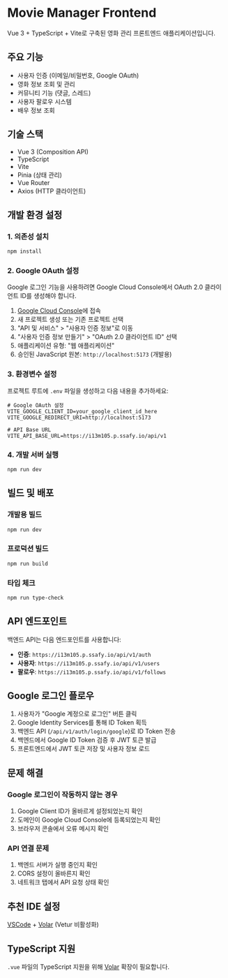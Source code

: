 # Movie Manager Frontend

Vue 3 + TypeScript + Vite로 구축된 영화 관리 프론트엔드 애플리케이션입니다.

## 주요 기능

- 사용자 인증 (이메일/비밀번호, Google OAuth)
- 영화 정보 조회 및 관리
- 커뮤니티 기능 (댓글, 스레드)
- 사용자 팔로우 시스템
- 배우 정보 조회

## 기술 스택

- Vue 3 (Composition API)
- TypeScript
- Vite
- Pinia (상태 관리)
- Vue Router
- Axios (HTTP 클라이언트)

## 개발 환경 설정

### 1. 의존성 설치

```sh
npm install
```

### 2. Google OAuth 설정

Google 로그인 기능을 사용하려면 Google Cloud Console에서 OAuth 2.0 클라이언트 ID를 생성해야 합니다.

1. [Google Cloud Console](https://console.cloud.google.com/)에 접속
2. 새 프로젝트 생성 또는 기존 프로젝트 선택
3. "API 및 서비스" > "사용자 인증 정보"로 이동
4. "사용자 인증 정보 만들기" > "OAuth 2.0 클라이언트 ID" 선택
5. 애플리케이션 유형: "웹 애플리케이션"
6. 승인된 JavaScript 원본: `http://localhost:5173` (개발용)

### 3. 환경변수 설정

프로젝트 루트에 `.env` 파일을 생성하고 다음 내용을 추가하세요:

```env
# Google OAuth 설정
VITE_GOOGLE_CLIENT_ID=your_google_client_id_here
VITE_GOOGLE_REDIRECT_URI=http://localhost:5173

# API Base URL
VITE_API_BASE_URL=https://i13m105.p.ssafy.io/api/v1
```

### 4. 개발 서버 실행

```sh
npm run dev
```

## 빌드 및 배포

### 개발용 빌드

```sh
npm run dev
```

### 프로덕션 빌드

```sh
npm run build
```

### 타입 체크

```sh
npm run type-check
```

## API 엔드포인트

백엔드 API는 다음 엔드포인트를 사용합니다:

- **인증**: `https://i13m105.p.ssafy.io/api/v1/auth`
- **사용자**: `https://i13m105.p.ssafy.io/api/v1/users`
- **팔로우**: `https://i13m105.p.ssafy.io/api/v1/follows`

## Google 로그인 플로우

1. 사용자가 "Google 계정으로 로그인" 버튼 클릭
2. Google Identity Services를 통해 ID Token 획득
3. 백엔드 API (`/api/v1/auth/login/google`)로 ID Token 전송
4. 백엔드에서 Google ID Token 검증 후 JWT 토큰 발급
5. 프론트엔드에서 JWT 토큰 저장 및 사용자 정보 로드

## 문제 해결

### Google 로그인이 작동하지 않는 경우

1. Google Client ID가 올바르게 설정되었는지 확인
2. 도메인이 Google Cloud Console에 등록되었는지 확인
3. 브라우저 콘솔에서 오류 메시지 확인

### API 연결 문제

1. 백엔드 서버가 실행 중인지 확인
2. CORS 설정이 올바른지 확인
3. 네트워크 탭에서 API 요청 상태 확인

## 추천 IDE 설정

[VSCode](https://code.visualstudio.com/) + [Volar](https://marketplace.visualstudio.com/items?itemName=Vue.volar) (Vetur 비활성화)

## TypeScript 지원

`.vue` 파일의 TypeScript 지원을 위해 [Volar](https://marketplace.visualstudio.com/items?itemName=Vue.volar) 확장이 필요합니다.

